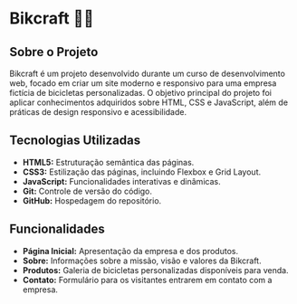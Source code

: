 # Bikcraft 🚴‍♂️

## Sobre o Projeto

Bikcraft é um projeto desenvolvido durante um curso de desenvolvimento web, focado em criar um site moderno e responsivo para uma empresa fictícia de bicicletas personalizadas. O objetivo principal do projeto foi aplicar conhecimentos adquiridos sobre HTML, CSS e JavaScript, além de práticas de design responsivo e acessibilidade.

## Tecnologias Utilizadas

- **HTML5:** Estruturação semântica das páginas.
- **CSS3:** Estilização das páginas, incluindo Flexbox e Grid Layout.
- **JavaScript:** Funcionalidades interativas e dinâmicas.
- **Git:** Controle de versão do código.
- **GitHub:** Hospedagem do repositório.

## Funcionalidades

- **Página Inicial:** Apresentação da empresa e dos produtos.
- **Sobre:** Informações sobre a missão, visão e valores da Bikcraft.
- **Produtos:** Galeria de bicicletas personalizadas disponíveis para venda.
- **Contato:** Formulário para os visitantes entrarem em contato com a empresa.
